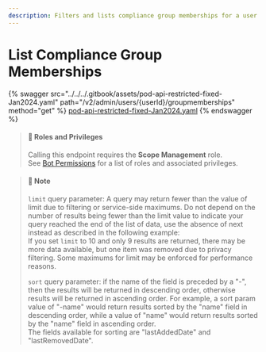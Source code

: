 ```yaml
---
description: Filters and lists compliance group memberships for a user. Released in 1.55.3
---
```


# List Compliance Group Memberships



{% swagger src="../../../.gitbook/assets/pod-api-restricted-fixed-Jan2024.yaml" path="/v2/admin/users/{userId}/groupmemberships" method="get" %}
[pod-api-restricted-fixed-Jan2024.yaml](../../../.gitbook/assets/pod-api-restricted-fixed-Jan2024.yaml)
{% endswagger %}

> #### 🚧 Roles and Privileges
>
> Calling this endpoint requires the **Scope Management** role.\
> See [Bot Permissions](https://docs.developers.symphony.com/building-bots-on-symphony/configuration/bot-permissions) for a list of roles and associated privileges.

> #### 📘 Note
>
> `limit` query parameter: A query may return fewer than the value of limit due to filtering or service-side maximums. Do not depend on the number of results being fewer than the limit value to indicate your query reached the end of the list of data, use the absence of next instead as described in the following example:\
> If you set `limit` to 10 and only 9 results are returned, there may be more data available, but one item was removed due to privacy filtering. Some maximums for limit may be enforced for performance reasons.
>
> `sort` query parameter: if the name of the field is preceded by a "-", then the results will be returned in descending order, otherwise results will be returned in ascending order. For example, a sort param value of "-name" would return results sorted by the "name" field in descending order, while a value of "name" would return results sorted by the "name" field in ascending order.\
> The fields available for sorting are "lastAddedDate" and "lastRemovedDate".

